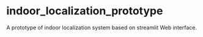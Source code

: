 # indoor_localization_prototype
A prototype of indoor localization system based on streamlit Web interface.
